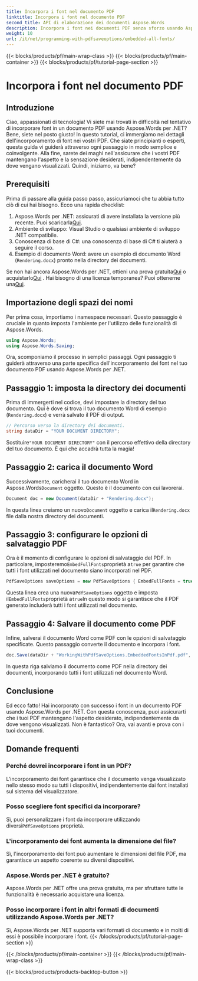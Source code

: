 ```yaml
---
title: Incorpora i font nel documento PDF
linktitle: Incorpora i font nel documento PDF
second_title: API di elaborazione dei documenti Aspose.Words
description: Incorpora i font nei documenti PDF senza sforzo usando Aspose.Words per .NET con questa guida dettagliata e passo dopo passo. Garantisci un aspetto coerente su tutti i dispositivi.
weight: 10
url: /it/net/programming-with-pdfsaveoptions/embedded-all-fonts/
---
```


{{< blocks/products/pf/main-wrap-class >}}
{{< blocks/products/pf/main-container >}}
{{< blocks/products/pf/tutorial-page-section >}}

# Incorpora i font nel documento PDF

## Introduzione

Ciao, appassionati di tecnologia! Vi siete mai trovati in difficoltà nel tentativo di incorporare font in un documento PDF usando Aspose.Words per .NET? Bene, siete nel posto giusto! In questo tutorial, ci immergiamo nei dettagli dell'incorporamento di font nei vostri PDF. Che siate principianti o esperti, questa guida vi guiderà attraverso ogni passaggio in modo semplice e coinvolgente. Alla fine, sarete dei maghi nell'assicurare che i vostri PDF mantengano l'aspetto e la sensazione desiderati, indipendentemente da dove vengano visualizzati. Quindi, iniziamo, va bene?

## Prerequisiti

Prima di passare alla guida passo passo, assicuriamoci che tu abbia tutto ciò di cui hai bisogno. Ecco una rapida checklist:

1. Aspose.Words per .NET: assicurati di avere installata la versione più recente. Puoi scaricarla[Qui](https://releases.aspose.com/words/net/).
2. Ambiente di sviluppo: Visual Studio o qualsiasi ambiente di sviluppo .NET compatibile.
3. Conoscenza di base di C#: una conoscenza di base di C# ti aiuterà a seguire il corso.
4. Esempio di documento Word: avere un esempio di documento Word (`Rendering.docx`) pronto nella directory dei documenti.

 Se non hai ancora Aspose.Words per .NET, ottieni una prova gratuita[Qui](https://releases.aspose.com/) o acquistarlo[Qui](https://purchase.aspose.com/buy) . Hai bisogno di una licenza temporanea? Puoi ottenerne una[Qui](https://purchase.aspose.com/temporary-license/).

## Importazione degli spazi dei nomi

Per prima cosa, importiamo i namespace necessari. Questo passaggio è cruciale in quanto imposta l'ambiente per l'utilizzo delle funzionalità di Aspose.Words.

```csharp
using Aspose.Words;
using Aspose.Words.Saving;
```

Ora, scomponiamo il processo in semplici passaggi. Ogni passaggio ti guiderà attraverso una parte specifica dell'incorporamento dei font nel tuo documento PDF usando Aspose.Words per .NET.

## Passaggio 1: imposta la directory dei documenti

Prima di immergerti nel codice, devi impostare la directory del tuo documento. Qui è dove si trova il tuo documento Word di esempio (`Rendering.docx`) e verrà salvato il PDF di output.

```csharp
// Percorso verso la directory dei documenti.
string dataDir = "YOUR DOCUMENT DIRECTORY";
```

 Sostituire`"YOUR DOCUMENT DIRECTORY"` con il percorso effettivo della directory del tuo documento. È qui che accadrà tutta la magia!

## Passaggio 2: carica il documento Word

 Successivamente, caricherai il tuo documento Word in Aspose.Words`Document` oggetto. Questo è il documento con cui lavorerai.

```csharp
Document doc = new Document(dataDir + "Rendering.docx");
```

 In questa linea creiamo un nuovo`Document` oggetto e carica il`Rendering.docx` file dalla nostra directory dei documenti.

## Passaggio 3: configurare le opzioni di salvataggio PDF

 Ora è il momento di configurare le opzioni di salvataggio del PDF. In particolare, imposteremo`EmbedFullFonts`proprietà a`true` per garantire che tutti i font utilizzati nel documento siano incorporati nel PDF.

```csharp
PdfSaveOptions saveOptions = new PdfSaveOptions { EmbedFullFonts = true };
```

 Questa linea crea una nuova`PdfSaveOptions` oggetto e imposta il`EmbedFullFonts`proprietà a`true`In questo modo si garantisce che il PDF generato includerà tutti i font utilizzati nel documento.

## Passaggio 4: Salvare il documento come PDF

Infine, salverai il documento Word come PDF con le opzioni di salvataggio specificate. Questo passaggio converte il documento e incorpora i font.

```csharp
doc.Save(dataDir + "WorkingWithPdfSaveOptions.EmbeddedFontsInPdf.pdf", saveOptions);
```

In questa riga salviamo il documento come PDF nella directory dei documenti, incorporando tutti i font utilizzati nel documento Word.

## Conclusione

Ed ecco fatto! Hai incorporato con successo i font in un documento PDF usando Aspose.Words per .NET. Con questa conoscenza, puoi assicurarti che i tuoi PDF mantengano l'aspetto desiderato, indipendentemente da dove vengono visualizzati. Non è fantastico? Ora, vai avanti e prova con i tuoi documenti.

## Domande frequenti

### Perché dovrei incorporare i font in un PDF?
L'incorporamento dei font garantisce che il documento venga visualizzato nello stesso modo su tutti i dispositivi, indipendentemente dai font installati sul sistema del visualizzatore.

### Posso scegliere font specifici da incorporare?
 Sì, puoi personalizzare i font da incorporare utilizzando diversi`PdfSaveOptions` proprietà.

### L'incorporamento dei font aumenta la dimensione del file?
Sì, l'incorporamento dei font può aumentare le dimensioni del file PDF, ma garantisce un aspetto coerente su diversi dispositivi.

### Aspose.Words per .NET è gratuito?
Aspose.Words per .NET offre una prova gratuita, ma per sfruttare tutte le funzionalità è necessario acquistare una licenza.

### Posso incorporare i font in altri formati di documenti utilizzando Aspose.Words per .NET?
Sì, Aspose.Words per .NET supporta vari formati di documento e in molti di essi è possibile incorporare i font.
{{< /blocks/products/pf/tutorial-page-section >}}

{{< /blocks/products/pf/main-container >}}
{{< /blocks/products/pf/main-wrap-class >}}

{{< blocks/products/products-backtop-button >}}
